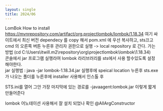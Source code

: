 ```yaml
---
layout: single
title: 2024/06
---
```

LomBok How to install 
https://mvnrepository.com/artifact/org.projectlombok/lombok/1.18.34 여기 싸이트에서 최신 버전 dependecy 를 copy 해서 pom.xml 에 우선 복사하고, 
sts끄고  cmd 의 오른쪽 버튼 누른후 관리자 권한으로 실행 -> local repository 로 간다. 가는 방법 (cd C:\Users\itwill\.m2\repository\org\projectlombok\lombok\1.18.34)  
콘솔에서 jar 프로그램 실행라여 lombok 라리브러리를 sts에서 사용 할수있도록 설정 해야한다.  
jar 실행법 : java -jar lombok-1.18.34.jar 
실행후에 speical location 누른후 sts.exe 가 나오는 폴더를 누른후에  installer 사용해서 인스톨 후

STS.ini를 열어 그안 가장 마지막에 있는 경로를 -javaagent:lombok.jar 이렇게 짧게 만들어준다

 lombok 어노테이션 사용해서 잘 설치 되었나 확인 @AllArgConstructor 
